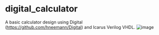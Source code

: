 # digital_calculator
A basic calculator design using Digital (https://github.com/hneemann/Digital) and Icarus Verilog VHDL.
![image](https://github.com/ramadansalman/digital_calculator/assets/106394612/5cc665cc-86f4-4545-bdc5-f6c836219635)
